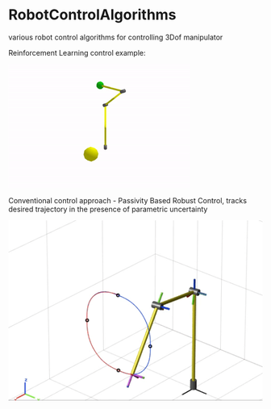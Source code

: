 # RobotControlAlgorithms
various robot control algorithms for controlling 3Dof manipulator

Reinforcement Learning control example:


![Reinforcement Learning control](reinforcement_learning_control.gif) 



Conventional control approach - Passivity Based Robust Control, tracks desired trajectory in the presence of parametric uncertainty 

 ![Passivity Based Robust Control](robust_passive.gif) 
